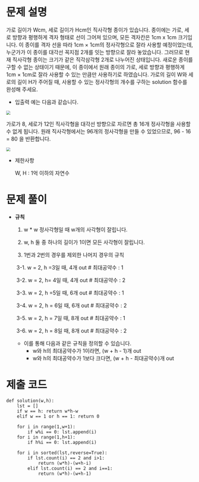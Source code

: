 # 문제 설명

가로 길이가 Wcm, 세로 길이가 Hcm인 직사각형 종이가 있습니다. 종이에는 가로, 세로 방향과 평행하게 격자 형태로 선이 그어져 있으며, 모든 격자칸은 1cm x 1cm 크기입니다. 이 종이를 격자 선을 따라 1cm × 1cm의 정사각형으로 잘라 사용할 예정이었는데, 누군가가 이 종이를 대각선 꼭지점 2개를 잇는 방향으로 잘라 놓았습니다. 그러므로 현재 직사각형 종이는 크기가 같은 직각삼각형 2개로 나누어진 상태입니다. 새로운 종이를 구할 수 없는 상태이기 때문에, 이 종이에서 원래 종이의 가로, 세로 방향과 평행하게 1cm × 1cm로 잘라 사용할 수 있는 만큼만 사용하기로 하였습니다.
가로의 길이 W와 세로의 길이 H가 주어질 때, 사용할 수 있는 정사각형의 개수를 구하는 solution 함수를 완성해 주세요.



- 입출력 예는 다음과 같습니다.

<img src="C:\Users\박지현\Programmers\img\i2.JPG" style="zoom:67%;" />

가로가 8, 세로가 12인 직사각형을 대각선 방향으로 자르면 총 16개 정사각형을 사용할 수 없게 됩니다. 원래 직사각형에서는 96개의 정사각형을 만들 수 있었으므로, 96 - 16 = 80 을 반환합니다.

<img src="C:\Users\박지현\Programmers\img\i3.JPG" style="zoom:67%;" />



- 제한사항

  W, H : 1억 이하의 자연수



# 문제 풀이

- **규칙**

  1. w * w 정사각형일 때 w개의 사각형이 잘립니다.
  2. w, h 둘 중 하나의 길이가 1이면 모든 사각형이 잘립니다.
  
  3. 1번과 2번의 경우를 제외한 나머지 경우의 규칙
  
  ​        3-1.  w = 2, h =3일 때, 4개 out       # 최대공약수 : 1
  
  ​        3-2.  w = 2, h= 4일 때, 4개 out       # 최대공약수 : 2
  
  ​        3-3.  w = 2, h =5일 때, 6개 out       # 최대공약수 : 1
  
  ​        3-4.  w = 2, h = 6일 때, 6개 out      # 최대공약수 : 2
  
  ​        3-5.  w = 2, h = 7일 때, 8개 out      # 최대공약수 : 1
  
  ​        3-6.  w = 2, h = 8일 때, 8개 out      # 최대공약수 : 2
  
  
  
  - 이를 통해 다음과 같은 규칙을 정의할 수 있습니다.
    - w와 h의 최대공약수가 1이라면, (w + h - 1)개 out
    - w와 h의 최대공약수가 1보다 크다면, (w + h - 최대공약수)개 out




# 제출 코드


    def solution(w,h):
        lst = []
        if w == h: return w*h-w
        elif w == 1 or h == 1: return 0
        
        for i in range(1,w+1):
            if w%i == 0: lst.append(i)
        for i in range(1,h+1):
            if h%i == 0: lst.append(i)
                
        for i in sorted(lst,reverse=True):
            if lst.count(i) == 2 and i>1:
                return (w*h)-(w+h-i)
            elif lst.count(i) == 2 and i==1:
                return (w*h)-(w+h-1)